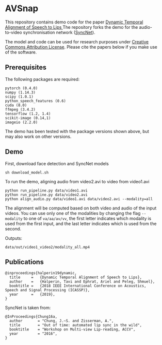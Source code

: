 # AVSnap

This repository contains demo code for the paper <a href = "https://arxiv.org/abs/1808.06250">Dynamic Temporal Alignment of Speech to Lips </a>
The repository forks the demo for the audio-to-video synchronisation network (<a href = "http://www.robots.ox.ac.uk/~vgg/software/lipsync/">SyncNet</a>).

The model and code can be used for research purposes under <a href="https://creativecommons.org/licenses/by/4.0/">Creative Commons Attribution License</a>.
Please cite the papers below if you make use of the software.

## Prerequisites
The following packages are required:
```
pytorch (0.4.0)
numpy (1.14.3)
scipy (1.0.1)
python_speech_features (0.6)
cuda (8.0)
ffmpeg (3.4.2)
tensorflow (1.2, 1.4)
scikit-image (0.14,1)
imageio (2.2.0)
```

The demo has been tested with the package versions shown above, but may also work on other versions.

## Demo

First, download face detection and SyncNet models
```
sh download_model.sh
```

To run the demo, aligning audio from video2.avi to video from video1.avi
```
python run_pipeline.py data/video1.avi
python run_pipeline.py data/video2.avi
python align_audio.py data/video1.avi data/video2.avi --modality=all
```

The alignment will be computed based on both video and audio of the input videos.
You can use only one of the modalities by changing the flag ```--modality``` to one of ```va/aa/av/vv```, the first letter indicates which modality is used from the first input, and the last letter indicates which is used from the second.

Outputs:
```
data/out/video1_video2/modality_all.mp4
```

## Publications

```
@inproceedings{halperin19dynamic,
  title     =   {Dynamic Temporal Alignment of Speech to Lips‏},
  author    =   {Halperin, Tavi and Ephrat, Ariel and Peleg, Shmuel},
  booktitle =   {2018 IEEE International Conference on Acoustics, Speech and Signal Processing (ICASSP)},
  year      =   {2019},
}
```
SyncNet is taken from:
```
@InProceedings{Chung16a,
  author       = "Chung, J.~S. and Zisserman, A.",
  title        = "Out of time: automated lip sync in the wild",
  booktitle    = "Workshop on Multi-view Lip-reading, ACCV",
  year         = "2016",
}
```
